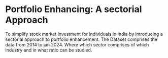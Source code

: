 # Portfolio Enhancing: A sectorial Approach 

To simplify stock market investment for individuals in India by introducing a sectorial approach to portfolio enhancement.
The Dataset comprises the data from 2014 to jan 2024. 
Where which sector comprises of which industry and in what ratio can be studied.

